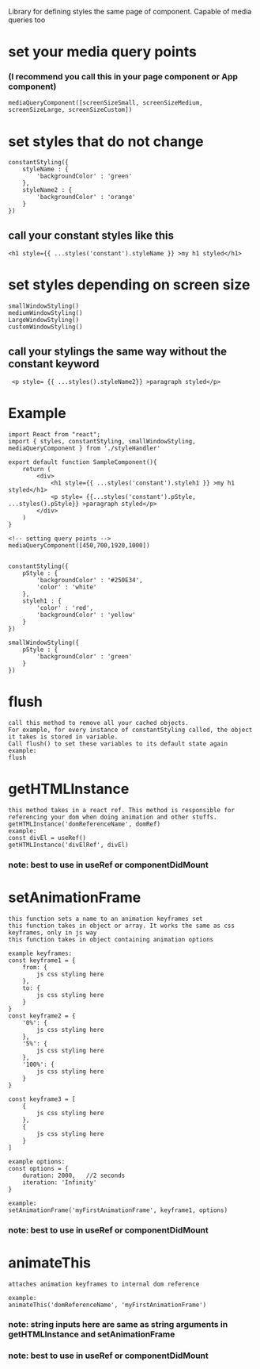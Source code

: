 Library for defining styles the same page of component. Capable of media queries too














# set your media query points 
### (I recommend you call this in your page component or App component)
    mediaQueryComponent([screenSizeSmall, screenSizeMedium, screenSizeLarge, screenSizeCustom])

# set styles that do not change 
    constantStyling({
        styleName : {
            'backgroundColor' : 'green'
        },
        styleName2 : {
            'backgroundColor' : 'orange'
        }
    })

## call your constant styles like this
    <h1 style={{ ...styles('constant').styleName }} >my h1 styled</h1>

# set styles depending on screen size
    smallWindowStyling()
    mediumWindowStyling()
    LargeWindowStyling()
    customWindowStyling()

## call your stylings the same way without the constant keyword 
     <p style= {{ ...styles().styleName2}} >paragraph styled</p>



# Example 
    import React from "react";
    import { styles, constantStyling, smallWindowStyling, mediaQueryComponent } from './styleHandler'

    export default function SampleComponent(){
        return (
            <div>
                <h1 style={{ ...styles('constant').styleh1 }} >my h1 styled</h1>
                <p style= {{...styles('constant').pStyle, ...styles().pStyle}} >paragraph styled</p>
            </div>
        )
    }

    <!-- setting query points -->
    mediaQueryComponent([450,700,1920,1000])


    constantStyling({
        pStyle : {
            'backgroundColor' : '#250E34',
            'color' : 'white'
        },
        styleh1 : {
            'color' : 'red',
            'backgroundColor' : 'yellow'
        } 
    })

    smallWindowStyling({
        pStyle : {
            'backgroundColor' : 'green'
        }
    })


# flush
    call this method to remove all your cached objects.
    For example, for every instance of constantStyling called, the object it takes is stored in variable.
    Call flush() to set these variables to its default state again
    example:
    flush

# getHTMLInstance
    this method takes in a react ref. This method is responsible for referencing your dom when doing animation and other stuffs.
    getHTMLInstance('domReferenceName', domRef)
    example:
    const divEl = useRef()
    getHTMLInstance('divElRef', divEl)   
### note: best to use in useRef or componentDidMount

# setAnimationFrame
    this function sets a name to an animation keyframes set
    this function takes in object or array. It works the same as css keyframes, only in js way
    this function takes in object containing animation options

    example keyframes:
    const keyframe1 = {
        from: {
            js css styling here
        },
        to: {
            js css styling here
        }
    }
    const keyframe2 = {
        '0%': {
            js css styling here
        },
        '5%': {
            js css styling here
        },
        '100%': {
            js css styling here
        }
    }

    const keyframe3 = [
        {
            js css styling here
        },
        {
            js css styling here
        }
    ]

    example options:
    const options = {
        duration: 2000,   //2 seconds
        iteration: 'Infinity'
    }

    example:
    setAnimationFrame('myFirstAnimationFrame', keyframe1, options)
### note: best to use in useRef or componentDidMount

# animateThis
    attaches animation keyframes to internal dom reference

    example:
    animateThis('domReferenceName', 'myFirstAnimationFrame')
### note: string inputs here are same as string arguments in getHTMLInstance and setAnimationFrame
### note: best to use in useRef or componentDidMount